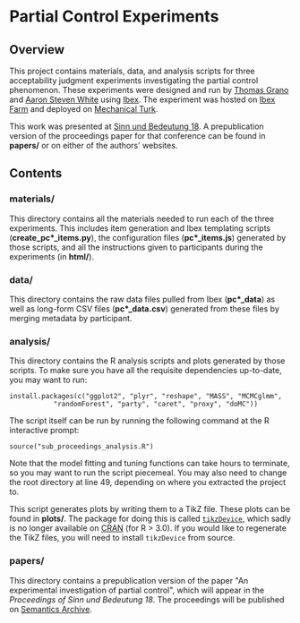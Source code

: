 # Partial Control Experiments

## Overview

This project contains materials, data, and analysis scripts for three acceptability judgment experiments investigating the partial control phenomenon. These experiments were designed and run by [Thomas Grano](http://ling.umd.edu/~tgrano) and [Aaron Steven White](http://ling.umd.edu/~aswhite) using [Ibex](http://code.google.com/p/webspr/). The experiment was hosted on [Ibex Farm](http://spellout.net/ibexfarm/) and deployed on [Mechanical Turk](https://www.mturk.com/mturk/). 

This work was presented at [Sinn und Bedeutung 18](https://sites.google.com/site/sub18bc/). A prepublication version of the proceedings paper for that conference can be found in **papers/** or on either of the authors' websites. 

## Contents

### materials/

This directory contains all the materials needed to run each of the three experiments. This includes item generation and Ibex templating scripts (**create_pc\*_items.py**), the configuration files (**pc\*_items.js**) generated by those scripts, and all the instructions given to participants during the experiments (in **html/**).

### data/

This directory contains the raw data files pulled from Ibex (**pc\*\_data**) as well as long-form CSV files (**pc\*\_data.csv**) generated from these files by merging metadata by participant.

### analysis/

This directory contains the R analysis scripts and plots generated by those scripts. To make sure you have all the requisite dependencies up-to-date, you may want to run: 

```
install.packages(c("ggplot2", "plyr", "reshape", "MASS", "MCMCglmm", 
		   "randomForest", "party", "caret", "proxy", "doMC"))
```

The script itself can be run by running the following command at the R interactive prompt:

```
source("sub_proceedings_analysis.R")    
```

Note that the model fitting and tuning functions can take hours to terminate, so you may want to run the script piecemeal. You may also need to change the root directory at line 49, depending on where you extracted the project to.

This script generates plots by writing them to a TikZ file. These plots can be found in **plots/**. The package for doing this is called [`tikzDevice`](https://r-forge.r-project.org/projects/tikzdevice/), which sadly is no longer available on [CRAN](http://cran.us.r-project.org/) (for R > 3.0). If you would like to regenerate the TikZ files, you will need to install `tikzDevice` from source.

### papers/

This directory contains a prepublication version of the paper "An experimental investigation of partial control", which will appear in the *Proceedings of Sinn und Bedeutung 18*. The proceedings will be published on [Semantics Archive](http://semanticsarchive.net/).
